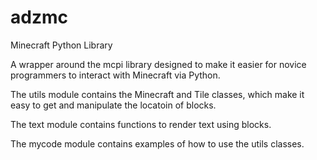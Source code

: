 # adzmc
Minecraft Python Library

A wrapper around the mcpi library designed to make it easier for novice programmers to interact with Minecraft via Python.


The utils module contains the Minecraft and Tile classes, which make it easy to get and manipulate the locatoin of blocks.

The text module contains functions to render text using blocks.

The mycode module contains examples of how to use the utils classes.
